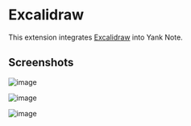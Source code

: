 # Excalidraw

This extension integrates [Excalidraw](https://excalidraw.com/) into Yank Note.

## Screenshots

![image](https://registry.yank-note.com/cdn/@yank-note/extension-excalidraw/1.7.3/a06874d2-d1ee-4274-adab-db7f1b3a117b.png)

![image](https://registry.yank-note.com/cdn/@yank-note/extension-excalidraw/1.7.3/dfe835d2-771b-4e5c-850a-73f6a11b9d67.png)

![image](https://registry.yank-note.com/cdn/@yank-note/extension-excalidraw/1.7.3/6facb6c5-c875-4874-8f62-d5e33a1c9ad0.png)
